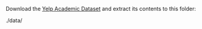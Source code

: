 Download the [Yelp Academic Dataset](https://www.yelp.com/dataset_challenge) and extract its contents to this folder:

./data/ 